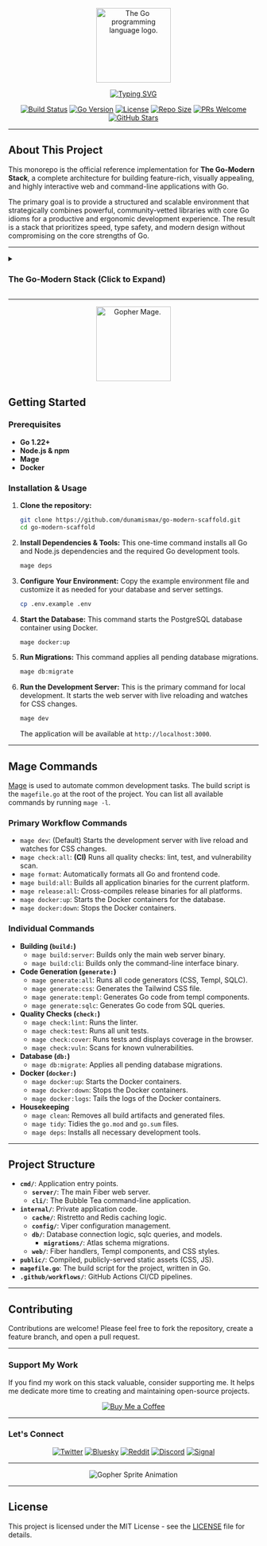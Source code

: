 <p align="center">
  <img src="https://upload.wikimedia.org/wikipedia/commons/thumb/0/05/Go_Logo_Blue.svg/1920px-Go_Logo_Blue.svg.png" alt="The Go programming language logo." width="150"/>
</p>

<p align="center">
  <a href="https://github.com/dunamismax/go-modern-scaffold">
    <img src="https://readme-typing-svg.demolab.com/?font=Fira+Code&size=24&pause=1000&color=00ADD8&center=true&vCenter=true&width=800&lines=The+Go-Modern+Stack;Official+Reference+Implementation;Go+%2B+Fiber+%2B+HTMX+%2B+Tailwind+CSS;Templ%2C+sqlc%2C+and+Mage;Interactive%2C+Performant%2C+and+Beautiful." alt="Typing SVG" />
  </a>
</p>

<p align="center">
  <a href="https://github.com/dunamismax/go-modern-scaffold/actions/workflows/ci.yml"><img src="https://github.com/dunamismax/go-modern-scaffold/actions/workflows/ci.yml/badge.svg" alt="Build Status"></a>
  <a href="https://go.dev/"><img src="https://img.shields.io/badge/Go-1.24.5-00ADD8.svg" alt="Go Version"></a>
  <a href="https://img.shields.io/github/license/dunamismax/go-modern-scaffold"><img src="https://img.shields.io/github/license/dunamismax/go-modern-scaffold" alt="License"></a>
  <a href="https://img.shields.io/github/repo-size/dunamismax/go-modern-scaffold"><img src="https://img.shields.io/github/repo-size/dunamismax/go-modern-scaffold" alt="Repo Size"></a>
  <a href="https://github.com/dunamismax/go-modern-scaffold/pulls"><img src="https://img.shields.io/badge/PRs-welcome-brightgreen.svg" alt="PRs Welcome"></a>
  <a href="https://github.com/dunamismax/go-modern-scaffold/stargazers"><img src="https://img.shields.io/github/stars/dunamismax/go-modern-scaffold" alt="GitHub Stars"></a>
</p>

---

## About This Project

This monorepo is the official reference implementation for **The Go-Modern Stack**, a complete architecture for building feature-rich, visually appealing, and highly interactive web and command-line applications with Go.

The primary goal is to provide a structured and scalable environment that strategically combines powerful, community-vetted libraries with core Go idioms for a productive and ergonomic development experience. The result is a stack that prioritizes speed, type safety, and modern design without compromising on the core strengths of Go.

---

<details>
<summary><h3>The Go-Modern Stack (Click to Expand)</h3></summary>

---

This stack is architected for developers aiming to build feature-rich, visually appealing, and highly interactive web and command-line applications with Go. It strategically combines powerful, community-vetted libraries with core Go idioms for a productive and ergonomic development experience. The result is a stack that prioritizes speed, type safety, and modern design without compromising on the core strengths of Go.

---

### **Frontend: Rich, Interactive & Beautifully Styled**

This frontend architecture is designed for building modern, animated user experiences with maximum velocity. It combines a Go-native templating engine with a complete ecosystem for styling, component-building, and interactivity, enabling the rapid development of dynamic and polished interfaces.

- [**Templ**](https://templ.guide/)
    - **Role:** Type-Safe, Component-Based HTML Templating.
    - **Description:** A modern templating language that generates Go code from your components, providing compile-time type safety for your HTML. It allows you to build encapsulated, reusable UI elements with pure Go logic, eliminating runtime errors common in string-based templates.
- [**Tailwind CSS**](https://tailwindcss.com/docs/installation)
    - **Role:** Utility-First CSS Framework.
    - **Description:** Enables incredibly fast UI development by providing low-level utility classes that can be composed to build any design directly within your HTML. This removes the need for writing custom CSS and ensures a consistent, scalable styling system.
- [**DaisyUI**](https://daisyui.com/)
    - **Role:** Component Library for Tailwind CSS.
    - **Description:** A plugin for Tailwind CSS that provides a rich set of pre-built, themeable components like buttons, cards, and modals. It drastically speeds up development by allowing you to use simple class names (e.g., `btn-primary`) instead of long strings of utilities.
- [**HTMX**](https://htmx.org/docs/)
    - **Role:** HTML-driven Interactivity.
    - **Description:** Adds dynamic, AJAX-powered interactivity to your application with simple HTML attributes. It allows server-side rendered applications to feel as responsive as a single-page app (SPA) without writing complex JavaScript.
- [**Hyperscript**](https://hyperscript.org/)
    - **Role:** Expressive, Event-Driven Scripting.
    - **Description:** A scripting language designed for modern web development that lives directly in your HTML. It uses an intuitive, English-like syntax to handle user events and DOM manipulations, making it a natural companion to HTMX for client-side interactivity.
- [**HTMX CSS Transitions**](https://htmx.org/examples/animation/)
    - **Role:** Native, Lightweight Animations.
    - **Description:** Leverage HTMX's built-in support for CSS transitions to create smooth animations between page states. By default, HTMX adds classes during its lifecycle, allowing you to easily apply fades, slides, and other effects with pure CSS.
- [**Animate.css**](https://animate.style/)
    - **Role:** Drop-in CSS Animation Library.
    - **Description:** A library of ready-to-use, cross-browser CSS animations. It provides an extensive collection of effects that can be easily triggered by Hyperscript or HTMX events to add polish and visual feedback to your interface.

---

### **Backend: Ergonomic, Performant & Well-Structured**

This backend is built for developer productivity and robust performance, leveraging a high-speed web framework and best-in-class libraries for logging, configuration, and validation.

- [**Fiber**](https://docs.gofiber.io/)
    - **Role:** High-Performance Web Framework.
    - **Description:** An Express.js-inspired web framework built on top of Fasthttp, Go's fastest HTTP engine. It is designed for high-performance and zero memory allocation, providing a developer-friendly API for building APIs and web services rapidly.
- [**slog**](https://pkg.go.dev/log/slog)
    - **Role:** Structured, Level-Based Logging.
    - **Description:** The official structured logging package in Go's standard library. It enables the creation of machine-readable, key-value pair logs with severity levels, which is essential for effective parsing, filtering, and analysis in modern observability platforms.
- [**Viper**](https://github.com/spf13/viper)
    - **Role:** Complete Configuration Management.
    - **Description:** A comprehensive configuration solution for Go applications. Viper can manage configuration from various sources—including YAML, JSON, and TOML files, environment variables, and remote key-value stores—unifying them into a single, accessible interface.
- [**Validator**](https://pkg.go.dev/github.com/go-playground/validator/v10)
    - **Role:** Struct-Tag Based Data Validation.
    - **Description:** The de-facto standard for data validation in Go. It enables declarative validation on struct fields using simple tags (e.g., `validate:"required,email"`), integrating seamlessly with frameworks like Fiber to ensure data integrity.

---

### **TUI (Terminal User Interface): Beautiful & Interactive Command-Line Apps**

For building polished and modern command-line applications, the [**Charm Bracelet**](https://charm.sh/) ecosystem provides a complete and elegant solution.

- [**Bubble Tea**](https://github.com/charmbracelet/bubbletea)
    - **Role:** Stateful TUI Framework.
    - **Description:** Brings The Elm Architecture (a functional, model-view-update pattern) to terminal applications, making it ideal for building complex, interactive, and stateful TUIs that are easy to reason about and maintain.
- [**Bubbles**](https://github.com/charmbracelet/bubbles)
    - **Role:** Reusable TUI Components.
    - **Description:** A library of common, ready-to-use TUI components—such as spinners, text inputs, and tables—that are designed to work with Bubble Tea, dramatically accelerating the development of sophisticated interfaces.
- [**Lipgloss**](https://github.com/charmbracelet/lipgloss)
    - **Role:** Declarative Terminal Styling.
    - **Description:** Offers a fluent, expressive API for styling terminal text. It makes it simple to define colors, layouts, borders, and margins, enabling you to design beautiful and readable TUIs with ease.

---

### **Database & Caching: Type-Safe, Performant & Scalable**

This data layer is optimized for performance and maintainability by pairing direct SQL control with generated, type-safe Go code and a modern, declarative schema migration tool.

- [**sqlc**](https://docs.sqlc.dev/)
    - **Role:** Type-Safe SQL Code Generation.
    - **Description:** Generates fully type-safe, idiomatic Go code from your SQL schema and queries. This allows you to write raw SQL for maximum control and performance while benefiting from compile-time safety, eliminating an entire class of runtime database errors.
- [**Atlas**](https://atlasgo.io/)
    - **Role:** Database Schema Migrations.
    - **Description:** A modern, language-agnostic tool for managing and migrating database schemas. Atlas can automatically generate migration plans by comparing the desired schema (defined in HCL, SQL, or ORM) to the database's current state, streamlining schema evolution with a declarative workflow.
- [**Ristretto**](https://github.com/dgraph-io/ristretto)
    - **Role:** High-Performance In-Process Cache.
    - **Description:** A fast, concurrent, and memory-bounded in-process cache from Dgraph. It is designed to achieve high hit ratios with low memory overhead, making it an excellent choice for performance-critical caching within a single application instance.
- [**go-redis**](https://redis.io/docs/clients/go/)
    - **Role:** Redis Client for Distributed Caching.
    - **Description:** The premier Go client for Redis, providing a high-performance interface for all Redis features. It is essential for implementing a distributed cache, which is critical for scaling applications that require shared state or session management.

---

### **Development Workflow: Automated, Rapid & High-Quality**

A modern toolchain using best-in-class tools to automate common tasks, ensure code quality, and maintain a fast and efficient developer feedback loop.

- [**Mage**](https://magefile.org/)
    - **Role:** Task Runner / Build System.
    - **Description:** An elegant, Make-like tool that allows you to define build tasks (like compiling, testing, or linting) as simple Go functions within a `magefile.go`. This provides a clean, cross-platform, and idiomatic way to automate your project's workflow.
- [**Air**](https://github.com/cosmtrek/air)
    - **Role:** Live Reloading for Development.
    - **Description:** A powerful command-line utility that watches for file changes in your project and automatically recompiles and restarts your application. Air provides a rapid, real-time feedback loop that is essential for productive web development.
- [**GolangCI-Lint**](https://golangci-lint.run/)
    - **Role:** Code Quality Linter Aggregator.
    - **Description:** A fast, configurable linter that runs many Go linters in parallel. It analyzes source code for stylistic issues, bugs, and complexities, enforcing code quality and consistency across the entire project.
- [**Prettier Tailwind CSS Plugin**](https://github.com/tailwindlabs/prettier-plugin-tailwindcss)
    - **Role:** Automatic Class Sorting.
    - **Description:** An official Prettier plugin that automatically sorts your Tailwind CSS classes in a consistent, logical order. This keeps your HTML clean and readable, significantly improving maintainability with zero manual effort.

---

### **Testing: Idiomatic & Dependency-Free**

This stack relies exclusively on Go's powerful, built-in testing framework to ensure code quality and correctness without external dependencies.

- [**Go `testing` Package**](https://pkg.go.dev/testing)
    - **Role:** Core Testing Framework.
    - **Description:** Go's standard library for writing unit, integration, and benchmark tests. Assertions are handled with simple `if` statements and `t.Errorf`, which keeps tests explicit, clear, and easy to maintain while avoiding third-party dependencies.

</details>

---

<p align="center">
  <img src="https://user-images.githubusercontent.com/3185864/32058716-5ee9b512-ba38-11e7-978a-287eb2a62743.png" alt="Gopher Mage." width="150"/>
</p>

## Getting Started

### Prerequisites

- **Go 1.22+**
- **Node.js & npm**
- **Mage**
- **Docker**

### Installation & Usage

1. **Clone the repository:**

   ```bash
   git clone https://github.com/dunamismax/go-modern-scaffold.git
   cd go-modern-scaffold
   ```

2. **Install Dependencies & Tools:**
   This one-time command installs all Go and Node.js dependencies and the required Go development tools.

   ```bash
   mage deps
   ```

3. **Configure Your Environment:**
   Copy the example environment file and customize it as needed for your database and server settings.

   ```bash
   cp .env.example .env
   ```

4. **Start the Database:**
   This command starts the PostgreSQL database container using Docker.

   ```bash
   mage docker:up
   ```

5. **Run Migrations:**
   This command applies all pending database migrations.

   ```bash
   mage db:migrate
   ```

6. **Run the Development Server:**
   This is the primary command for local development. It starts the web server with live reloading and watches for CSS changes.

   ```bash
   mage dev
   ```

   The application will be available at `http://localhost:3000`.

---

## Mage Commands

[Mage](https://magefile.org/) is used to automate common development tasks. The build script is the `magefile.go` at the root of the project. You can list all available commands by running `mage -l`.

### Primary Workflow Commands

- `mage dev`: (Default) Starts the development server with live reload and watches for CSS changes.
- `mage check:all`: **(CI)** Runs all quality checks: lint, test, and vulnerability scan.
- `mage format`: Automatically formats all Go and frontend code.
- `mage build:all`: Builds all application binaries for the current platform.
- `mage release:all`: Cross-compiles release binaries for all platforms.
- `mage docker:up`: Starts the Docker containers for the database.
- `mage docker:down`: Stops the Docker containers.

### Individual Commands

- **Building (`build:`)**
  - `mage build:server`: Builds only the main web server binary.
  - `mage build:cli`: Builds only the command-line interface binary.
- **Code Generation (`generate:`)**
  - `mage generate:all`: Runs all code generators (CSS, Templ, SQLC).
  - `mage generate:css`: Generates the Tailwind CSS file.
  - `mage generate:templ`: Generates Go code from templ components.
  - `mage generate:sqlc`: Generates Go code from SQL queries.
- **Quality Checks (`check:`)**
  - `mage check:lint`: Runs the linter.
  - `mage check:test`: Runs all unit tests.
  - `mage check:cover`: Runs tests and displays coverage in the browser.
  - `mage check:vuln`: Scans for known vulnerabilities.
- **Database (`db:`)**
  - `mage db:migrate`: Applies all pending database migrations.
- **Docker (`docker:`)**
  - `mage docker:up`: Starts the Docker containers.
  - `mage docker:down`: Stops the Docker containers.
  - `mage docker:logs`: Tails the logs of the Docker containers.
- **Housekeeping**
  - `mage clean`: Removes all build artifacts and generated files.
  - `mage tidy`: Tidies the `go.mod` and `go.sum` files.
  - `mage deps`: Installs all necessary development tools.

---

## Project Structure

- **`cmd/`**: Application entry points.
  - **`server/`**: The main Fiber web server.
  - **`cli/`**: The Bubble Tea command-line application.
- **`internal/`**: Private application code.
  - **`cache/`**: Ristretto and Redis caching logic.
  - **`config/`**: Viper configuration management.
  - **`db/`**: Database connection logic, sqlc queries, and models.
    - **`migrations/`**: Atlas schema migrations.
  - **`web/`**: Fiber handlers, Templ components, and CSS styles.
- **`public/`**: Compiled, publicly-served static assets (CSS, JS).
- **`magefile.go`**: The build script for the project, written in Go.
- **`.github/workflows/`**: GitHub Actions CI/CD pipelines.

---

## Contributing

Contributions are welcome! Please feel free to fork the repository, create a feature branch, and open a pull request.

---

### Support My Work

If you find my work on this stack valuable, consider supporting me. It helps me dedicate more time to creating and maintaining open-source projects.

<p align="center">
  <a href="https://coff.ee/dunamismax" target="_blank">
    <img src="https://raw.githubusercontent.com/egonelbre/gophers/master/.thumb/animation/buy-morning-coffee-3x.gif" alt="Buy Me a Coffee" />
  </a>
</p>

---

### Let's Connect

<p align="center">
  <a href="https://twitter.com/dunamismax" target="_blank"><img src="https://img.shields.io/badge/Twitter-%231DA1F2.svg?&style=for-the-badge&logo=twitter&logoColor=white" alt="Twitter"></a>
  <a href="https://bsky.app/profile/dunamismax.bsky.social" target="_blank"><img src="https://img.shields.io/badge/Bluesky-blue?style=for-the-badge&logo=bluesky&logoColor=white" alt="Bluesky"></a>
  <a href="https://reddit.com/user/dunamismax" target="_blank"><img src="https://img.shields.io/badge/Reddit-%23FF4500.svg?&style=for-the-badge&logo=reddit&logoColor=white" alt="Reddit"></a>
  <a href="https://discord.com/users/dunamismax" target="_blank"><img src="https://img.shields.io/badge/Discord-dunamismax-7289DA.svg?style=for-the-badge&logo=discord&logoColor=white" alt="Discord"></a>
  <a href="https://signal.me/#p/+dunamismax.66" target="_blank"><img src="https://img.shields.io/badge/Signal-dunamismax.66-3A76F0.svg?style=for-the-badge&logo=signal&logoColor=white" alt="Signal"></a>
</p>

---

<p align="center">
    <img src="https://raw.githubusercontent.com/egonelbre/gophers/refs/heads/master/.thumb/animation/2bit-sprite/demo.gif" alt="Gopher Sprite Animation" />
</p>

---

## License

This project is licensed under the MIT License - see the [LICENSE](LICENSE) file for details.